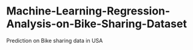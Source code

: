 # Machine-Learning-Regression-Analysis-on-Bike-Sharing-Dataset
Prediction on Bike sharing data in USA 
